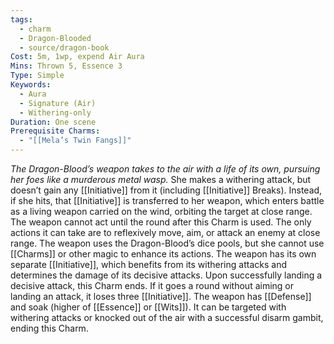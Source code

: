 ```yaml
---
tags:
  - charm
  - Dragon-Blooded
  - source/dragon-book
Cost: 5m, 1wp, expend Air Aura
Mins: Thrown 5, Essence 3
Type: Simple
Keywords:
  - Aura
  - Signature (Air)
  - Withering-only
Duration: One scene
Prerequisite Charms:
  - "[[Mela’s Twin Fangs]]"
---
```

*The Dragon-Blood’s weapon takes to the air with a life of its own, pursuing her foes like a murderous metal wasp.*
She makes a withering attack, but doesn’t gain any [[Initiative]] from it (including [[Initiative]] Breaks). Instead, if she hits, that [[Initiative]] is transferred to her weapon, which enters battle as a living weapon carried on the wind, orbiting the target at close range. The weapon cannot act until the round after this Charm is used. The only actions it can take are to reflexively move, aim, or attack an enemy at close range. The weapon uses the Dragon-Blood’s dice pools, but she cannot use [[Charms]] or other magic to enhance its actions. The weapon has its own separate [[Initiative]], which benefits from its withering attacks and determines the damage of its decisive attacks. Upon successfully landing a decisive attack, this Charm ends. If it goes a round without aiming or landing an attack, it loses three [[Initiative]]. The weapon has [[Defense]] and soak (higher of [[Essence]] or [[Wits]]). It can be targeted with withering attacks or knocked out of the air with a successful disarm gambit, ending this Charm.